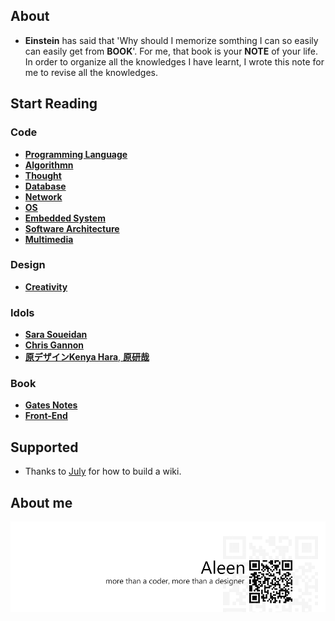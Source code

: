 ## About
- **Einstein** has said that 'Why should I memorize somthing I can so easily can   easily get from **BOOK**'. For me, that book is your **NOTE** of your life. In order to organize all the knowledges I have learnt, I wrote this note for me to revise all the knowledges.

## Start Reading
### Code
 * [**Programming Language**](./Programming/Programming%20Menu.md)
 * [**Algorithmn**](./Algorithmn/Algorithmn%20Menu.md)
 * [**Thought**](./Thought/Thought%20Menu.md)
 * [**Database**](./Database/Database.md)
 * [**Network**](./Network/Network.md)
 * [**OS**](./OS/OS.md)
 * [**Embedded System**](./Embedded_System/Embedded_System.md)
 * [**Software Architecture**](./Architecture/Architecture.md)
 * [**Multimedia**](./Multimedia/Multimedia.md)

### Design
 * [**Creativity**](./Creativity/Creativity.md)

### Idols
 * [**Sara Soueidan**](http://sarasoueidan.com/)
 * [**Chris Gannon**](http://blog.gannon.tv/)
 * [**原デザインKenya Hara**, **原研哉**](http://www.ndc.co.jp/hara/en/)

### Book
 * [**Gates Notes**](http://www.gatesnotes.com/books)
 * [**Front-End**](./frontend/frontend.md)

## Supported
 * Thanks to [July](https://www.github.com/julycoding) for how to build a wiki.

## About me
<a href="http://aleen42.github.io/" target="_blank" ><img src="./pic/tail.gif"></a>
